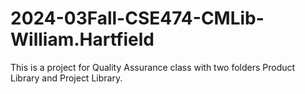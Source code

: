 # 2024-03Fall-CSE474-CMLib-William.Hartfield

This is a project for Quality Assurance class with two folders Product Library and Project Library.
